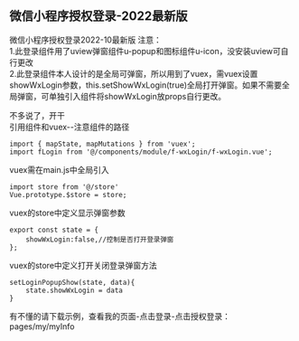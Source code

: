 ## 微信小程序授权登录-2022最新版

微信小程序授权登录2022-10最新版
注意：  
1.此登录组件用了uview弹窗组件u-popup和图标组件u-icon，没安装uview可自行更改  
2.此登录组件本人设计的是全局可弹窗，所以用到了vuex，需vuex设置showWxLogin参数，this.setShowWxLogin(true)全局打开弹窗。如果不需要全局弹窗，可单独引入组件将showWxLogin放props自行更改。
     
不多说了，开干  
引用组件和vuex--注意组件的路径
```
import { mapState, mapMutations } from 'vuex';
import fLogin from '@/components/module/f-wxLogin/f-wxLogin.vue';
```

vuex需在main.js中全局引入
```
import store from '@/store'
Vue.prototype.$store = store;
```

vuex的store中定义显示弹窗参数
```
export const state = {
    showWxLogin:false,//控制是否打开登录弹窗
};
```

vuex的store中定义打开关闭登录弹窗方法
```
setLoginPopupShow(state, data){
	state.showWxLogin = data
}
```

有不懂的请下载示例，查看我的页面-点击登录-点击授权登录：pages/my/myInfo
